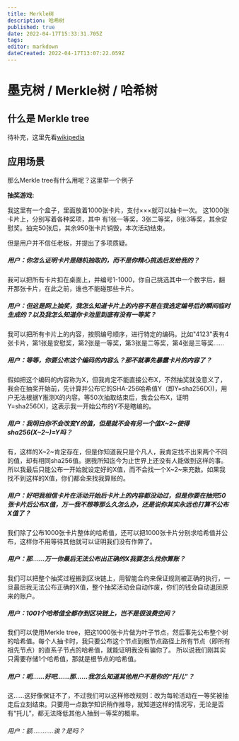 ```yaml
---
title: Merkle树
description: 哈希树
published: true
date: 2022-04-17T15:33:31.705Z
tags: 
editor: markdown
dateCreated: 2022-04-17T13:07:22.059Z
---
```


# 墨克树 / Merkle树 / 哈希树

## 什么是 Merkle tree

待补充，这里先看[wikipedia](https://zh.wikipedia.org/wiki/%E5%93%88%E5%B8%8C%E6%A0%91)

## 应用场景

那么Merkle tree有什么用呢？这里举一个例子

**抽奖游戏:**

我这里有一个盒子，里面放着1000张卡片，支付×××就可以抽卡一次。
这1000张卡片上，分别写着各种奖项，其中 有1张一等奖，3张二等奖，8张3等奖，其余安慰奖。抽完50张后，其余950张卡片销毁，本次活动结束。

但是用户并不信任老板，并提出了多项质疑。

##### 用户：你怎么证明卡片是随机抽取的，而不是你精心挑选后发给我的？
我可以把所有卡片扣在桌面上，并编号1-1000，你自己挑选其中一个数字后，翻开那张卡片，在此之前，谁也不能碰那些卡片。

##### 用户：但这是网上抽奖，我怎么知道卡片上的内容不是在我选定编号后的瞬间临时生成的？以及我怎么知道你卡池里到底有没有一等奖？
我可以把所有卡片上的内容，按照编号顺序，进行特定的编码。比如"4123"表有4张卡片，第1张是安慰奖，第2张是一等奖，第3张是二等奖，第4张是三等奖……

##### 用户：等等，你要公布这个编码的内容么？那不就事先暴露卡片的内容了？
假如把这个编码的内容称为X，但我肯定不能直接公布X，不然抽奖就没意义了，我会在抽奖开始前，先计算并公布它的SHA-256哈希值Y（即Y=sha256(X))，用户无法根据Y推测X的内容。等50次抽取结束后，我会公布X，证明Y=sha256(X)，这表示我一开始公布的Y不是瞎编的。

##### 用户：我明白你不会改变Y的值，但是就不会有另一个值X~2~使得sha256(X~2~)=Y吗？
有，这样的X~2~肯定存在，但是你知道我只是个凡人，我肯定找不出来两个不同的值，却有相同sha256值。据我所知迄今为止世界上还没有人能做到这样的事。所以我最后只能公布一开始就设定好的X值，而不会找一个X~2~来充数。如果我找不到这样的X值，你们都会来找我算账的。

##### 用户：好吧我相信卡片在活动开始后卡片上的内容都没动过，但是你要在抽完50张卡片后公布X值，万一我不想等那么久怎么办，还是说你其实永远也打算不公布X值了？
我们除了公布1000张卡片整体的哈希值，还可以把1000张卡片分别求哈希值并公布，这样你不用等待其他就可以证明我们没有作弊了。

##### 用户：那……万一你最后无法公布出正确的X我要怎么找你算账？
我们可以把整个抽奖过程搬到区块链上，用智能合约来保证规则被正确的执行，一旦最后我无法公布正确的X值，整个抽奖活动会自动作废，你们的钱会自动退回原来的账户。

##### 用户：1001个哈希值全都存到区块链上，岂不是很浪费空间？
我们可以使用Merkle tree，把这1000张卡片做为叶子节点，然后事先公布整个树的哈希值。每个人抽卡时，我只要公布这个节点到根节点路径上所有节点（即所有祖先节点）的直系子节点的哈希值，就能证明我没有骗你了。
所以说我们刚其实只需要存储1个哈希值，那就是根节点的哈希值。

##### 用户：呃……好吧……那……我怎么知道其他用户不是你的“托儿”？
这……这好像保证不了，不过我们可以这样修改规则：改为每轮活动在一等奖被抽走后立刻结束。只要用一点数学知识稍作推导，就知道这样的情况写，无论是否有“托儿”，都无法降低其他人抽到一等奖的概率。

###### 用户：额…………诶？是吗？





